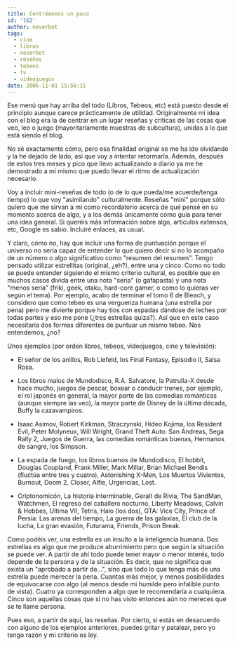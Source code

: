 ```yaml
---
title: Centrémonos un poco
id: '162'
author: neverbot
tags:
  - cine
  - libros
  - neverbot
  - reseñas
  - tebeos
  - tv
  - videojuegos
date: 2006-11-01 15:56:15
---
```


Ese menú que hay arriba del todo (Libros, Tebeos, etc) está puesto desde el principio aunque carece prácticamente de utilidad. Originalmente mi idea con el blog era la de centrar en un lugar reseñas y críticas de las cosas que veo, leo o juego (mayoritariamente muestras de subcultura), unidas a lo que está siendo el blog.

No sé exactamente cómo, pero esa finalidad original se me ha ido olvidando y la he dejado de lado, así que voy a intentar retormarla. Además, después de estos tres meses y pico que llevo actualizando a diario ya me he demostrado a mí mismo que puedo llevar el ritmo de actualización necesario.

Voy a incluir mini-reseñas de todo (o de lo que pueda/me acuerde/tenga tiempo) lo que voy "asimilando" culturalmente. Reseñas "mini" porque sólo quiero que me sirvan a mí como recordatorio acerca de qué pensé en su momento acerca de algo, y a los demás únicamente como guía para tener una idea general. Si queréis más información sobre algo, artículos extensos, etc, Google es sabio. Incluiré enlaces, as usual.

Y claro, cómo no, hay que incluir una forma de puntuación porque el universo no sería capaz de entender lo que quiero decir si no lo acompaño de un número o algo significativo como "resumen del resumen". Tengo pensado utilizar estrellitas (original, ¿eh?), entre una y cinco. Como no todo se puede entender siguiendo el mismo criterio cultural, es posible que en muchos casos divida entre una nota "seria" (o gafapasta) y una nota "menos seria" (friki, geek, otaku, hard-core gamer, o como lo quieras ver según el tema). Por ejemplo, acabo de terminar el tomo 6 de Bleach, y considero que como tebeo es una verguenza humana (una estrella por pena) pero me divierte porque hay tios con espadas dándose de leches por todas partes y eso me pone (¿tres estrellas quiza?). Así que en este caso necesitaría dos formas diferentes de puntuar un mismo tebeo. Nos entendemos, ¿no?

Unos ejemplos (por orden libros, tebeos, videojuegos, cine y televisión):

* El señor de los anillos, Rob Liefeld, los Final Fantasy, Episodio II, Salsa Rosa.
  
* Los libros malos de Mundodisco, R.A. Salvatore, la Patrulla-X desde hace mucho, juegos de pescar, boxear o conducir trenes, por ejemplo, el rol japonés en general, la mayor parte de las comedias románticas (aunque siempre las veo), la mayor parte de Disney de la última década, Buffy la cazavampiros.
  
* Isaac Asimov, Robert Kirkman, Straczynski, Hideo Kojima, los Resident Evil, Peter Molyneux, Will Wright, Grand Theft Auto: San Andreas, Sega Rally 2, Juegos de Guerra, las comedias románticas buenas, Hermanos de sangre, los Simpson.
  
* La espada de fuego, los libros buenos de Mundodisco, El hobbit, Douglas Coupland, Frank Miller, Mark Millar, Brian Michael Bendis (fluctúa entre tres y cuatro), Astonishing X-Men, Los Muertos Vivientes, Burnout, Doom 2, Closer, Alfie, Urgencias, Lost.
  
* Criptonomicón, La historia interminable, Geralt de Rivia, The SandMan, Watchmen, El regreso del caballero nocturno, Liberty Meadows, Calvin & Hobbes, Ultima VII, Tetris, Halo (los dos), GTA: Vice City, Prince of Persia: Las arenas del tiempo, La guerra de las galaxias, El club de la lucha, La gran evasión, Futurama, Friends, Prison Break.

Como podéis ver, una estrella es un insulto a la inteligencia humana. Dos estrellas es algo que me produce aburrimiento pero que según la situación se puede ver. A partir de ahí todo puede tener mayor o menor interés, todo depende de la persona y de la situación. Es decir, que no significa que exista un "aprobado a partir de...", sino que todo lo que tenga más de una estrella puede merecer la pena. Cuantas más mejor, y menos posibilidades de equivocarse con algo (al menos desde mi humilde pero infalible punto de vista). Cuatro ya corresponden a algo que le recomendaría a cualquiera. Cinco son aquellas cosas que si no has visto entonces aún no mereces que se te llame persona.

Pues eso, a partir de aquí, las reseñas. Por cierto, si estás en desacuerdo con alguno de los ejemplos anteriores, puedes gritar y patalear, pero yo tengo razón y mi criterio es ley.
